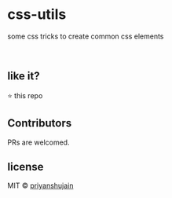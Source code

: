 # css-utils
some css tricks to create common css elements

&nbsp;

## like it?

:star: this repo

## Contributors

PRs are welcomed.


## license

MIT © [priyanshujain](https://github.com/priyanshujain)